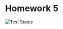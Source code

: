 # Homework 5

![Test Status](https://github.com/kozhmad/homework5/actions/workflows/python_tests.yml/badge.svg?branch=section04)